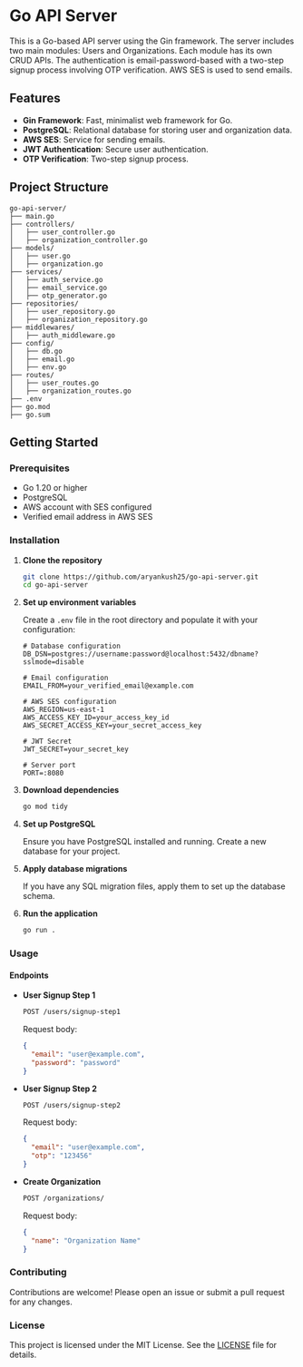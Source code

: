 # Go API Server

This is a Go-based API server using the Gin framework. The server includes two main modules: Users and Organizations. Each module has its own CRUD APIs. The authentication is email-password-based with a two-step signup process involving OTP verification. AWS SES is used to send emails.

## Features

- **Gin Framework**: Fast, minimalist web framework for Go.
- **PostgreSQL**: Relational database for storing user and organization data.
- **AWS SES**: Service for sending emails.
- **JWT Authentication**: Secure user authentication.
- **OTP Verification**: Two-step signup process.

## Project Structure

```
go-api-server/
├── main.go
├── controllers/
│   ├── user_controller.go
│   ├── organization_controller.go
├── models/
│   ├── user.go
│   ├── organization.go
├── services/
│   ├── auth_service.go
│   ├── email_service.go
│   ├── otp_generator.go
├── repositories/
│   ├── user_repository.go
│   ├── organization_repository.go
├── middlewares/
│   ├── auth_middleware.go
├── config/
│   ├── db.go
│   ├── email.go
│   ├── env.go
├── routes/
│   ├── user_routes.go
│   ├── organization_routes.go
├── .env
├── go.mod
├── go.sum
```

## Getting Started

### Prerequisites

- Go 1.20 or higher
- PostgreSQL
- AWS account with SES configured
- Verified email address in AWS SES

### Installation

1. **Clone the repository**

   ```sh
   git clone https://github.com/aryankush25/go-api-server.git
   cd go-api-server
   ```

2. **Set up environment variables**

   Create a `.env` file in the root directory and populate it with your configuration:

   ```env
   # Database configuration
   DB_DSN=postgres://username:password@localhost:5432/dbname?sslmode=disable

   # Email configuration
   EMAIL_FROM=your_verified_email@example.com

   # AWS SES configuration
   AWS_REGION=us-east-1
   AWS_ACCESS_KEY_ID=your_access_key_id
   AWS_SECRET_ACCESS_KEY=your_secret_access_key

   # JWT Secret
   JWT_SECRET=your_secret_key

   # Server port
   PORT=:8080
   ```

3. **Download dependencies**

   ```sh
   go mod tidy
   ```

4. **Set up PostgreSQL**

   Ensure you have PostgreSQL installed and running. Create a new database for your project.

5. **Apply database migrations**

   If you have any SQL migration files, apply them to set up the database schema.

6. **Run the application**

   ```sh
   go run .
   ```

### Usage

#### Endpoints

- **User Signup Step 1**

  ```sh
  POST /users/signup-step1
  ```

  Request body:

  ```json
  {
    "email": "user@example.com",
    "password": "password"
  }
  ```

- **User Signup Step 2**

  ```sh
  POST /users/signup-step2
  ```

  Request body:

  ```json
  {
    "email": "user@example.com",
    "otp": "123456"
  }
  ```

- **Create Organization**

  ```sh
  POST /organizations/
  ```

  Request body:

  ```json
  {
    "name": "Organization Name"
  }
  ```

### Contributing

Contributions are welcome! Please open an issue or submit a pull request for any changes.

### License

This project is licensed under the MIT License. See the [LICENSE](LICENSE) file for details.
